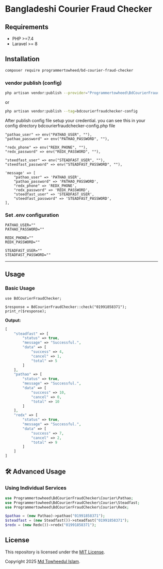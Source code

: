 # Bangladeshi Courier Fraud Checker

## Requirements

- PHP >=7.4
- Laravel >= 8

## Installation

```bash
composer require programmertowheed/bd-courier-fraud-checker
```

### vendor publish (config)

```bash
php artisan vendor:publish --provider="Programmertowheed\BdCourierFraudChecker\BdCourierFraudCheckerServiceProvider"
```

or

```bash
php artisan vendor:publish --tag=bdcourierfraudchecker-config
```

After publish config file setup your credential. you can see this in your config directory
bdcourierfraudchecker-config.php file

```
"pathao_user" => env("PATHAO_USER", ""),
"pathao_password" => env("PATHAO_PASSWORD", ""),

"redx_phone" => env("REDX_PHONE", ""),
"redx_password" => env("REDX_PASSWORD", ""),

"steedfast_user" => env("STEADFAST_USER", ""),
"steedfast_password" => env("STEADFAST_PASSWORD", ""),

'message' => [
    "pathao_user" => 'PATHAO_USER',
    "pathao_password" => 'PATHAO_PASSWORD',
    "redx_phone" => 'REDX_PHONE',
    "redx_password" => 'REDX_PASSWORD',
    "steedfast_user" => 'STEADFAST_USER',
    "steedfast_password" => 'STEADFAST_PASSWORD',
],
```

### Set .env configuration

```
PATHAO_USER=""
PATHAO_PASSWORD=""

REDX_PHONE=""
REDX_PASSWORD=""

STEADFAST_USER=""
STEADFAST_PASSWORD=""
```

---

## Usage

### Basic Usage

```
use BdCourierFraudChecker;

$response = BdCourierFraudChecker::check("01991858371");
print_r($response);
```

**Output:**

```php
[
    "steadfast" => [
        "status" => true,
        "message" => "Successful.",
        "data" => [
            "success" => 4,
            "cancel" => 1,
            "total" => 5
        ]
    ],
    "pathao" => [
        "status" => true,
        "message" => "Successful.",
        "data" => [
            "success" => 10,
            "cancel" => 0,
            "total" => 10
        ]
    ],
    "redx" => [
        "status" => true,
        "message" => "Successful.",
        "data" => [
            "success" => 7,
            "cancel" => 2,
            "total" => 9
        ]
    ]
]
```

## 🛠️ Advanced Usage

### Using Individual Services

```php
use Programmertowheed\BdCourierFraudChecker\Courier\Pathao;
use Programmertowheed\BdCourierFraudChecker\Courier\Steadfast;
use Programmertowheed\BdCourierFraudChecker\Courier\Redx;

$pathao = (new Pathao)->pathao("01991858371");
$steadfast = (new Steadfast())->steadfast("01991858371");
$redx = (new Redx())->redx("01991858371");
```

## License

This repository is licensed under the [MIT License](http://opensource.org/licenses/MIT).

Copyright 2025 [Md Towheedul Islam](https://github.com/programmertowheed).
